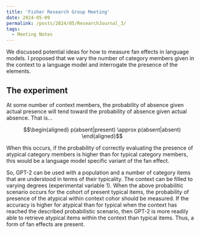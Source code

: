 ```yaml
---
title: 'Fisher Research Group Meeting'
date: 2024-05-09
permalink: /posts/2024/05/ResearchJournal_3/
tags:
  - Meeting Notes
---
```



We discussed potential ideas for how to measure fan effects in language models. I proposed that we vary the number of category members given in the context to a language model and interrogate the presence of the elements. 

## The experiment

At some number of context members, the probability of absence given actual presence will tend toward the probability of absence given actual absence. That is... 

$$\begin{aligned}
p(absent|present) \approx p(absent|absent)
\end{aligned}$$

When this occurs, if the probability of correctly evaluating the presence of atypical category members is higher than for typical category members, this would be a language model specific variant of the fan effect. 


So, GPT-2 can be used with a population and a number of category items that are understood in terms of their typicality. The context can be filled to varying degrees (experimental variable 1). When the above probabilitic scenario occurs for the cohort of present typical items, the probability of presence of the atypical within context cohor should be measured. If the accuracy is higher for atypical than for typical when the context has reached the described probabilistic scenario, then GPT-2 is more readily able to retrieve atypical items within the context than typical items. Thus, a form of fan effects are present. 
